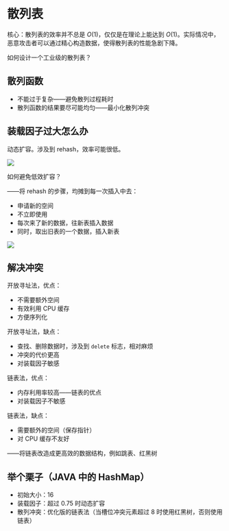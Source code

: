 # 散列表

核心：散列表的效率并不总是 $O(1)$，仅仅是在理论上能达到 $O(1)$。实际情况中，恶意攻击者可以通过精心构造数据，使得散列表的性能急剧下降。

如何设计一个工业级的散列表？

## 散列函数

* 不能过于复杂——避免散列过程耗时
* 散列函数的结果要尽可能均匀——最小化散列冲突

## 装载因子过大怎么办

动态扩容。涉及到 rehash，效率可能很低。

![](https://static001.geekbang.org/resource/image/67/43/67d12e07a7d673a9c1d14354ad029443.jpg)

如何避免低效扩容？

——将 rehash 的步骤，均摊到每一次插入中去：

* 申请新的空间
* 不立即使用
* 每次来了新的数据，往新表插入数据
* 同时，取出旧表的一个数据，插入新表

![](https://static001.geekbang.org/resource/image/6d/cb/6d6736f986ec4b75dabc5472965fb9cb.jpg)

## 解决冲突

开放寻址法，优点：

* 不需要额外空间
* 有效利用 CPU 缓存
* 方便序列化

开放寻址法，缺点：

* 查找、删除数据时，涉及到 `delete` 标志，相对麻烦
* 冲突的代价更高
* 对装载因子敏感

链表法，优点：

* 内存利用率较高——链表的优点
* 对装载因子不敏感

链表法，缺点：

* 需要额外的空间（保存指针）
* 对 CPU 缓存不友好

——将链表改造成更高效的数据结构，例如跳表、红黑树

## 举个栗子（JAVA 中的 HashMap）

* 初始大小：16
* 装载因子：超过 0.75 时动态扩容
* 散列冲突：优化版的链表法（当槽位冲突元素超过 8 时使用红黑树，否则使用链表）

